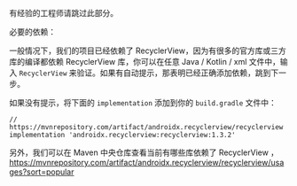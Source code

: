 
有经验的工程师请跳过此部分。

必要的依赖：

一般情况下，我们的项目已经依赖了 RecyclerView，因为有很多的官方库或三方库的编译都依赖 RecyclerView 库，你可以在任意 Java / Kotlin / xml 文件中，输入 `RecyclerView` 来验证。如果有自动提示，那表明已经正确添加依赖，跳到下一步。

如果没有提示，将下面的 `implementation` 添加到你的 `build.gradle` 文件中：

```
// https://mvnrepository.com/artifact/androidx.recyclerview/recyclerview
implementation 'androidx.recyclerview:recyclerview:1.3.2'
```

另外，我们可以在 Maven 中央仓库查看当前有哪些库依赖了 RecyclerView ，https://mvnrepository.com/artifact/androidx.recyclerview/recyclerview/usages?sort=popular

